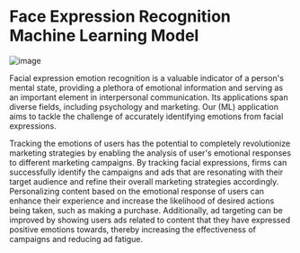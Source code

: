 # Face Expression Recognition Machine Learning Model
![image](https://github.com/prak-perks/emotiondetection/assets/117466688/b997e5f8-6ede-4b10-b3dd-d73fba3ae5f4)

Facial expression emotion recognition is a valuable indicator of a person's mental state, providing a plethora of emotional information and serving as an important element in interpersonal communication. Its applications span diverse fields, including psychology and marketing. Our (ML) application aims to tackle the challenge of accurately identifying emotions from facial expressions. 

Tracking the emotions of users has the potential to completely revolutionize marketing strategies by enabling the analysis of user's emotional responses to different marketing campaigns. By tracking facial expressions, firms can successfully identify the campaigns and ads that are resonating with their target audience and refine their overall marketing strategies accordingly. Personalizing content based on the emotional response of users can enhance their experience and increase the likelihood of desired actions being taken, such as making a purchase. Additionally, ad targeting can be improved by showing users ads related to content that they have expressed positive emotions towards, thereby increasing the effectiveness of campaigns and reducing ad fatigue.
